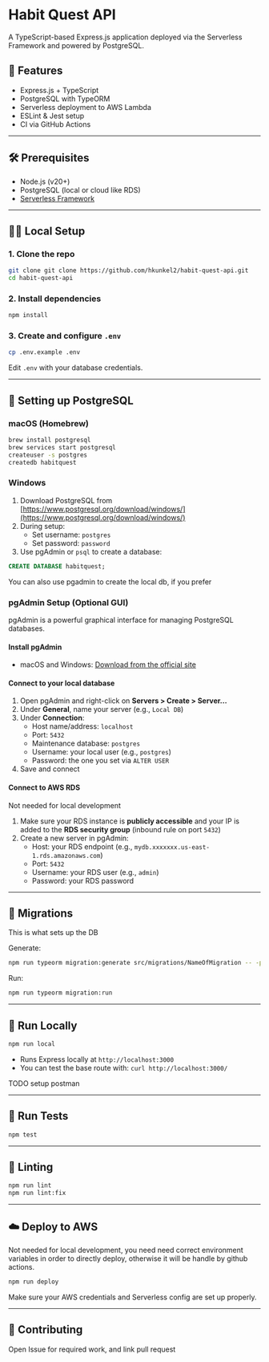 # Habit Quest API

A TypeScript-based Express.js application deployed via the Serverless Framework and powered by PostgreSQL.

## 🚀 Features

- Express.js + TypeScript
- PostgreSQL with TypeORM
- Serverless deployment to AWS Lambda
- ESLint & Jest setup
- CI via GitHub Actions

---

## 🛠️ Prerequisites

- Node.js (v20+)
- PostgreSQL (local or cloud like RDS)
- [Serverless Framework](https://www.serverless.com/framework/docs/getting-started/)

---

## 🧑‍💻 Local Setup

### 1. Clone the repo

```bash
git clone git clone https://github.com/hkunkel2/habit-quest-api.git
cd habit-quest-api
```

### 2. Install dependencies

```bash
npm install
```

### 3. Create and configure `.env`

```bash
cp .env.example .env
```

Edit `.env` with your database credentials.

---

## 🐘 Setting up PostgreSQL

### macOS (Homebrew)

```bash
brew install postgresql
brew services start postgresql
createuser -s postgres
createdb habitquest
```

### Windows

1. Download PostgreSQL from [https://www.postgresql.org/download/windows/](https://www.postgresql.org/download/windows/)
2. During setup:
   - Set username: `postgres`
   - Set password: `password`
3. Use pgAdmin or `psql` to create a database:

```sql
CREATE DATABASE habitquest;
```

You can also use pgadmin to create the local db, if you prefer

### pgAdmin Setup (Optional GUI)

pgAdmin is a powerful graphical interface for managing PostgreSQL databases.

#### Install pgAdmin

- macOS and Windows: [Download from the official site](https://www.pgadmin.org/download/)

#### Connect to your local database

1. Open pgAdmin and right-click on **Servers > Create > Server...**
2. Under **General**, name your server (e.g., `Local DB`)
3. Under **Connection**:
   - Host name/address: `localhost`
   - Port: `5432`
   - Maintenance database: `postgres`
   - Username: your local user (e.g., `postgres`)
   - Password: the one you set via `ALTER USER`
4. Save and connect

#### Connect to AWS RDS
Not needed for local development

1. Make sure your RDS instance is **publicly accessible** and your IP is added to the **RDS security group** (inbound rule on port `5432`)
2. Create a new server in pgAdmin:
   - Host: your RDS endpoint (e.g., `mydb.xxxxxxx.us-east-1.rds.amazonaws.com`)
   - Port: `5432`
   - Username: your RDS user (e.g., `admin`)
   - Password: your RDS password

---

## 🧪 Migrations
This is what sets up the DB

Generate:
```bash
npm run typeorm migration:generate src/migrations/NameOfMigration -- -p
```

Run:
```bash
npm run typeorm migration:run
```

---

## 🏃 Run Locally

```bash
npm run local
```

- Runs Express locally at `http://localhost:3000`
- You can test the base route with: `curl http://localhost:3000/`

TODO setup postman 

---

## 🧪 Run Tests

```bash
npm test
```

---

## 🧹 Linting

```bash
npm run lint
npm run lint:fix
```

---

## ☁️ Deploy to AWS
Not needed for local development, you need need correct environment variables in order to directly deploy, otherwise it will be handle by github actions.

```bash
npm run deploy
```

Make sure your AWS credentials and Serverless config are set up properly.

---

## 🤝 Contributing

Open Issue for required work, and link pull request
